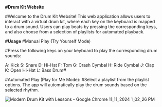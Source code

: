 **#Drum Kit Website**

#Welcome to the Drum Kit Website! This web application allows users to interact with a virtual drum kit, where each key on the keyboard is mapped to a drum sound. Users can play beats by pressing the corresponding keys, and also choose from a selection of playlists for automated playback.

**#Usage**
#Manual Play (Try Yourself Mode)

#Press the following keys on your keyboard to play the corresponding drum sounds:

A: Kick
S: Snare
D: Hi-Hat
F: Tom
G: Crash Cymbal
H: Ride Cymbal
J: Clap
K: Open Hi-Hat
L: Bass Drum#

#Automated Play (Play for Me Mode):
  #Select a playlist from the playlist options. The app will automatically play the drum sounds based on the selected rhythm.



![Modern Drum Kit with Lessons - Google Chrome 11_11_2024 1_02_26 PM](https://github.com/user-attachments/assets/f023a4a1-a72e-4276-b88e-658e409850fa)

